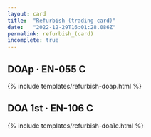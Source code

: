 ```yaml
---
layout: card
title:  "Refurbish (trading card)"
date:   "2022-12-29T16:01:28.086Z"
permalink: refurbish_(card)
incomplete: true
---
```


## DOAp &middot; EN-055 C

{% include templates/refurbish-doap.html %}


## DOA 1st &middot; EN-106 C

{% include templates/refurbish-doa1e.html %}
